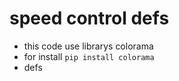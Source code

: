 # speed control defs
- this code use librarys colorama
- for install
`pip install colorama`
- defs

